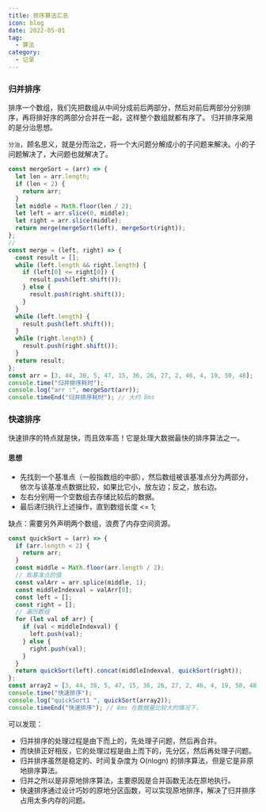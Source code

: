 ```yaml
---
title: 排序算法汇总
icon: blog
date: 2022-05-01
tag:
  - 算法
category:
  - 记录
---
```


### 归并排序

排序一个数组，我们先把数组从中间分成前后两部分，然后对前后两部分分别排序，再将排好序的两部分合并在一起，这样整个数组就都有序了。
归并排序采用的是分治思想。

`分治`，顾名思义，就是分而治之，将一个大问题分解成小的子问题来解决。小的子问题解决了，大问题也就解决了。

```javascript
const mergeSort = (arr) => {
  let len = arr.length;
  if (len < 2) {
    return arr;
  }
  let middle = Math.floor(len / 2);
  let left = arr.slice(0, middle);
  let right = arr.slice(middle);
  return merge(mergeSort(left), mergeSort(right));
};
//
const merge = (left, right) => {
  const result = [];
  while (left.length && right.length) {
    if (left[0] <= right[0]) {
      result.push(left.shift());
    } else {
      result.push(right.shift());
    }
  }
  while (left.length) {
    result.push(left.shift());
  }
  while (right.length) {
    result.push(right.shift());
  }
  return result;
};
const arr = [3, 44, 38, 5, 47, 15, 36, 26, 27, 2, 46, 4, 19, 50, 48];
console.time("归并排序耗时");
console.log("arr :", mergeSort(arr));
console.timeEnd("归并排序耗时"); // 大约 8ms
```

### 快速排序

快速排序的特点就是快，而且效率高！它是处理大数据最快的排序算法之一。

#### 思想

- 先找到一个基准点（一般指数组的中部），然后数组被该基准点分为两部分，依次与该基准点数据比较，如果比它小，放左边；反之，放右边。
- 左右分别用一个空数组去存储比较后的数据。
- 最后递归执行上述操作，直到数组长度 <= 1;

缺点：需要另外声明两个数组，浪费了内存空间资源。

```javascript
const quickSort = (arr) => {
  if (arr.length < 2) {
    return arr;
  }
  const middle = Math.floor(arr.length / 2);
  // 取基准点的值
  const valArr = arr.splice(middle, 1);
  const middleIndexval = valArr[0];
  const left = [];
  const right = [];
  // 遍历数组
  for (let val of arr) {
    if (val < middleIndexval) {
      left.push(val);
    } else {
      right.push(val);
    }
  }
  return quickSort(left).concat(middleIndexval, quickSort(right));
};
const array2 = [3, 44, 38, 5, 47, 15, 36, 26, 27, 2, 46, 4, 19, 50, 48];
console.time("快速排序");
console.log("quickSort1 ", quickSort(array2));
console.timeEnd("快速排序"); // 8ms 在数据量比较大的情况下，
```

可以发现：

- 归并排序的处理过程是由下而上的，先处理子问题，然后再合并。
- 而快排正好相反，它的处理过程是由上而下的，先分区，然后再处理子问题。
- 归并排序虽然是稳定的、时间复杂度为 O(nlogn) 的排序算法，但是它是非原地排序算法。
- 归并之所以是非原地排序算法，主要原因是合并函数无法在原地执行。
- 快速排序通过设计巧妙的原地分区函数，可以实现原地排序，解决了归并排序占用太多内存的问题。
